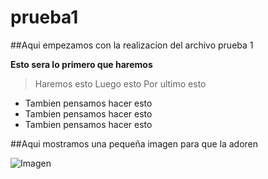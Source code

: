 # prueba1

##Aqui empezamos con la realizacion del archivo prueba 1

**Esto sera lo primero que haremos**

>Haremos esto
>Luego esto
>Por ultimo esto

* Tambien pensamos hacer esto
* Tambien pensamos hacer esto
* Tambien pensamos hacer esto

##Aqui mostramos una pequeña imagen para que la adoren

![Imagen](https://codigoesports.com/wp-content/uploads/2021/02/hu-tao-genshin-impact-1-3.jpg)
